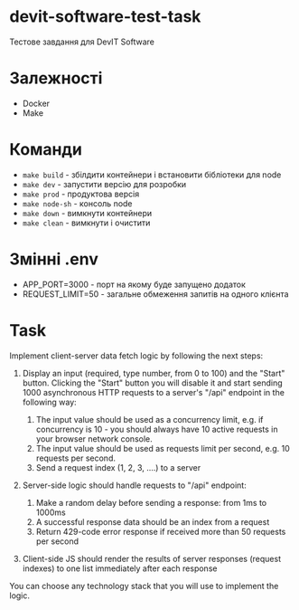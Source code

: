 # devit-software-test-task

Тестове завдання для DevIT Software

# Залежності

- Docker
- Make

# Команди

- `make build` - збілдити контейнери і встановити бібліотеки для node
- `make dev` - запустити версію для розробки
- `make prod` - продуктова версія
- `make node-sh` - консоль node
- `make down` - вимкнути контейнери
- `make clean` - вимкнути і очистити

# Змінні .env

- APP_PORT=3000 - порт на якому буде запущено додаток
- REQUEST_LIMIT=50 - загальне обмеження запитів на одного клієнта

# Task

Implement client-server data fetch logic by following the next steps:

1. Display an input (required, type number, from 0 to 100) and the "Start" button. Clicking the "Start" button you will disable it and start sending 1000 asynchronous HTTP requests to a server's "/api" endpoint in the following way:

   1. The input value should be used as a concurrency limit, e.g. if concurrency is 10 - you should always have 10 active requests in your browser network console.
   2. The input value should be used as requests limit per second, e.g. 10 requests per second.
   3. Send a request index (1, 2, 3, ....) to a server

2. Server-side logic should handle requests to "/api" endpoint:

   1. Make a random delay before sending a response: from 1ms to 1000ms
   2. A successful response data should be an index from a request
   3. Return 429-code error response if received more than 50 requests per second

3. Client-side JS should render the results of server responses (request indexes) to one list immediately after each response

You can choose any technology stack that you will use to implement the logic.
